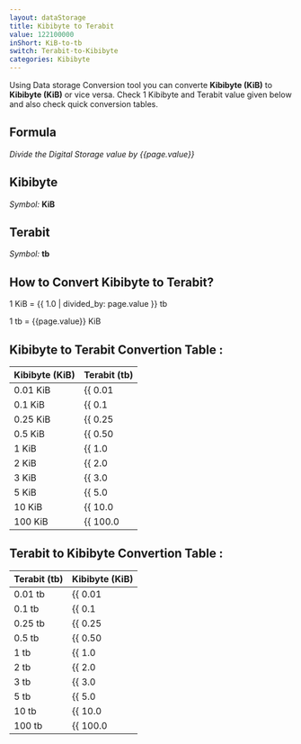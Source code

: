 ```yaml
---
layout: dataStorage
title: Kibibyte to Terabit
value: 122100000
inShort: KiB-to-tb
switch: Terabit-to-Kibibyte
categories: Kibibyte
---
```


Using Data storage Conversion tool you can converte **Kibibyte (KiB)** to **Kibibyte (KiB)** or vice versa. Check 1 Kibibyte and Terabit value given below and also check quick conversion tables.

## Formula
*Divide the Digital Storage value by {{page.value}}*

## Kibibyte
*Symbol:* **KiB**

## Terabit
*Symbol:* **tb**

## How to Convert Kibibyte to Terabit?

1 KiB = {{ 1.0 | divided_by: page.value }} tb

1 tb = {{page.value}} KiB


## Kibibyte to Terabit Convertion Table :

| Kibibyte (KiB) | Terabit (tb) |
| ---- | ---- |
| 0.01 KiB | {{ 0.01 | divided_by: page.value }} tb |
| 0.1 KiB | {{ 0.1 | divided_by: page.value }} tb |
| 0.25 KiB | {{ 0.25 | divided_by: page.value }} tb |
| 0.5 KiB | {{ 0.50 | divided_by: page.value }} tb |
| 1 KiB | {{ 1.0 | divided_by: page.value }} tb |
| 2 KiB | {{ 2.0 | divided_by: page.value }} tb |
| 3 KiB | {{ 3.0 | divided_by: page.value }} tb |
| 5 KiB | {{ 5.0 | divided_by: page.value }} tb |
| 10 KiB | {{ 10.0 | divided_by: page.value }} tb |
| 100 KiB | {{ 100.0 | divided_by: page.value }} tb |

## Terabit to Kibibyte Convertion Table :

| Terabit (tb) | Kibibyte (KiB) |
| ---- | ---- |
| 0.01 tb | {{ 0.01 | times: page.value }} KiB |
| 0.1 tb | {{ 0.1 | times: page.value }} KiB |
| 0.25 tb | {{ 0.25 | times: page.value }} KiB |
| 0.5 tb | {{ 0.50 | times: page.value }} KiB |
| 1 tb | {{ 1.0 | times: page.value }} KiB |
| 2 tb | {{ 2.0 | times: page.value }} KiB |
| 3 tb | {{ 3.0 | times: page.value }} KiB |
| 5 tb | {{ 5.0 | times: page.value }} KiB |
| 10 tb | {{ 10.0 | times: page.value }} KiB |
| 100 tb | {{ 100.0 | times: page.value }} KiB |


<script>
document.getElementById('selectInput')[5].selected = true
document.getElementById('selectOutput')[14].selected = true
</script>
